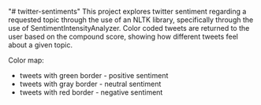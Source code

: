 "# twitter-sentiments" 
This project explores twitter sentiment regarding a requested topic through the use of an NLTK library, specifically through the use of SentimentIntensityAnalyzer. Color coded tweets are returned to the user based on the compound score, showing how different tweets feel about a given topic.

Color map: 
  * tweets with green border - positive sentiment
  * tweets with gray border - neutral sentiment
  * tweets with red border - negative sentiment
